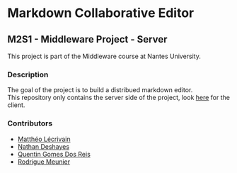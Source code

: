 # Markdown Collaborative Editor

## M2S1 - Middleware Project - Server

This project is part of the Middleware course at Nantes University.

### Description
The goal of the project is to build a distribued markdown editor.\
This repository only contains the server side of the project, look [here](https://github.com/QGdev/M2S1-MiddlewareProject-Client) for the client.

### Contributors
- [Matthéo Lécrivain](https://github.com/MattheoLec)
- [Nathan Deshayes](https://github.com/nathan-art)
- [Quentin Gomes Dos Reis](https://github.com/QGdev)
- [Rodrigue Meunier](https://github.com/Rod4401)
